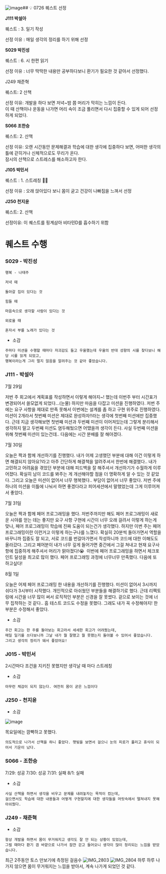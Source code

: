 ![image](https://github.com/user-attachments/assets/37b2cdfe-87a8-49d7-a53a-4c25c1fa63a2)## 💡 0726 퀘스트 선정

**J111 박설아**

퀘스트 : 3. 일기 작성

선정 이유 : 매일 생각의 정리를 하기 위해 선정

**S029 박진성**

퀘스트 : 6. 시 한편 읽기

선정 이유 : 너무 딱딱한 내용만 공부하다보니 환기가 필요한 것 같아서 선정했다.

J249 채준혁

퀘스트: 2 산책

선정 이유: 개발을 하다 보면 저녁~밤 쯤 머리가 막히는 느낌이 든다.  
이 때 산책이나 운동을 나가면 머리 속이 조금 풀리면서 다시 집중할 수 있게 되어 선정하게 되었다.

**S066 조한승**

퀘스트: 2. 산책

선정 이유: 오랜 시간동안 문제해결과 학습에 대한 생각에 집중하다 보면, 어떠한 생각의 틀에 갇히거나 신체적으로도 무리가 온다.  
잠시의 산책으로 스트레스를 해소하고자 한다.

**J105 박민서**

퀘스트 : 1. 스트레칭 **🏋️‍♂️**

선정 이유 : 오래 앉아있다 보니 몸이 굳고 건강이 나빠짐을 느껴서 선정

**J250 천지윤**

퀘스트: 2. 산책

선정이유: 이 퀘스트를 핑계삼아 비타민D를 흡수하기 위함

# 퀘스트 수행
### S029 - 박진성
```
행복 - 나태주

저녁 때

돌아갈 집이 있다는 것

힘들 때

마음속으로 생각할 사람이 있다는 것

외로울 때

혼자서 부를 노래가 있다는 것
```
+ 소감
```
주마다 미션을 수행할 때마다 자괴감도 들고 우울했는데 우울의 반대 성향의 시를 찾다보니 해당 시를 읽게 되었고,
행복이라는게 그리 멀지 않음을 알려주는 것 같아 좋았습니다.
```

### J111 - 박설아

7월 29일

저번 주 회고에서 계획표를 작성하면서 이렇게 해야지~! 했는데 이번주 부터 시간표가 변경되어서 쓸모없게 되었다…(눈물)
하지만 마음을 다잡고 미션을 진행하였다.
저번 주에는 요구 사항을 제대로 만족 못해서 이번에는 설계를 좀 하고 구현 위주로 진행하였다. 미션이 2개라서 첫번째 미션은 제대로 완성하자!!라는 생각에 첫번째 미션에만 집중했다.
근데 지금 생각해보면 첫번째 미션과 두번째 미션이 이어져있는데 그렇게 분리해서 생각하지 말고 두번째 미션도 염두해뒀으면 어땠을까 생각이 든다.
사실 두번째 미션을 위해 첫번째 미션이 있는건데.. 다음에는 시간 분배를 잘 해야겠다.

7월 30일

오늘은 짝과 함께 개선하기를 진행했다. 
내가 어제 고생했던 부분에 대해 이건 이렇게 하면 해결되지 않아요?라고 아주 간단하게 해결책을 알려주셔서 한번에 해결했다..
내가 고민하고 어려움을 겪었던 부분에 대해 피드백을 잘 해주셔서 개선하기가 수월하게 이루어졌다.
확실히 남이 코드를 봐주는 게 개선해야할 점을 더 명확하게 알 수 있는 것 같았다.
그리고 오늘은 미션이 없어서 너무 행복했다.. 부담이 없어서 너무 좋았다.
저번 주에 하나의 미션을 이틀에 나눠서 하면 좋겠다라고 피어세션에서 말했었는데 그게 이루어져서 좋았다.

7월 31일

오늘은 짝과 함께 페어 프로그래밍을 했다. 
저번주까지만 해도 페어 프로그래밍이 새로운 시야를 얻는 데는 좋지만 요구 사항 구현에 시간이 너무 오래 걸려서 이렇게 하는게 맞나, 페어 프로그래밍이 학습에 진짜 도움이 되는건가 생각했다. 
하지만 이번 주는 페어 프로그래밍이란 이런거고 이렇게 하는구나를 느꼈다.
확실히 20분씩 돌아가면서 역할을 바꾸니까 집중도 잘 되고, 서로 코드를 번갈아가면서 작성하니까 코드에 대한 이해도도 올라갔다. 
그리고 페어분이 내가 너무 깊게 들어가면 중간에서 그걸 쳐내고 현재 요구사항에 집중하게 해주셔서 머리가 맑아졌다!😭 
이번에 페어 프로그래밍을 하면서 체크포인트 달성을 최고로 많이 했다. 페어 프로그래밍 과정에 너무너무 만족했다. 
다음에 또 하고싶다!

8월 1일

오늘은 어제 페어 프로그래밍 한 내용을 개선하기를 진행했다. 미션이 없어서 3시까지 쉬다가 3시부터 시작했다. 개인적으로 아쉬웠던 부분들을 해결하기로 했다.
근데 리팩토링에 시간을 너무 많이 써서 로직적인 부분은 신경을 잘 못썼다.
겉으로 보이는 것에 너무 집착하는 것 같다.. 흠
테스트 코드도 수정을 못했다.
그래도 내가 꼭 수정해야지! 한 부분은 수정해서 좋았다.

+ 소감
```
주간 회고는 한 주를 돌아보는 회고라서 세세한 회고가 어려웠는데,
매일 일기를 쓰다보니까 그날 내가 뭘 잘했고 뭘 못했는지 돌아볼 수 있어서 좋았습니다.
그리고 생각의 정리가 돼서 좋았어요!
```

### J015 - 박민서
2시간마다 조건을 지키진 못했지만 생각날 때 마다 스트레칭
- 소감
```
아무런 체감이 되지 않는다. 여전히 몸이 굳은 느낌이다
```

### J250 - 천지윤
- 소감

![image](https://github.com/user-attachments/assets/0512b19d-8765-4e3c-897b-5d43f450176e)

목요일에는 깜빡하고 못했다.

```
의도적으로 나가서 산책을 하니 좋았다. 햇빛을 보면서 걸으니 눈의 피로가 풀리고 휴식이 되어서 기운이 났다.
```

### S066 - 조한승
7/29: 성공
7/30: 성공
7/31: 실패
8/1: 실패

+ 소감
```
사실 산책을 하면서 생각을 비우고 문제를 내려놓자는 목적이 컸는데,
걸으면서도 학습에 대한 내용들과 어떻게 구현할지에 대한 생각들을 머릿속에서 떨쳐내지 못해 아쉬웠다. 
```

### J249 - 채준혁
- 소감
```
항상 개발을 하면서 몸이 무거워지고 생각도 잘 안 되는 상황이 있었는데,
그럴 때마다 환기 겸 바깥으로 나가서 잠깐 걷고 들어오니 생각이 많이 정리되는 느낌을 받았습니다.
```

최근 2주동안 토스 만보기에 측정된 걸음수
![IMG_2803](https://github.com/user-attachments/assets/de02a53d-27bb-467a-b1cc-b5c707021e9f)
![IMG_2804](https://github.com/user-attachments/assets/26fdb68a-20ee-424a-8ced-d57850458727)
하루 하루 나가지 않으면 몸이 무거워지는 느낌을 받아서, 계속 나가게 되었던 것 같다.
